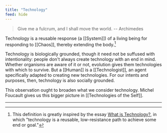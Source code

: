 ```yaml
---
title: "Technology"
feed: hide
---
```


> Give me a fulcrum, and I shall move the world. -- Archimedes

Technology is a reusable response (a [[System]]) of a living being for responding to [[Chaos]], thereby extending the body.[^inspiration] 

[^inspiration]: This definition is greatly inspired by the essay [What is Technology?](https://letterstoayoungtechnologist.com/What-is-Technology),  in which "technology is a reusable, low-resistance path to achieve some end or goal." 

Technology is biologically grounded, though it need not be suffused with intentionality: people don't always create technology with an end in mind. Whether organisms are aware of it or not, evolution gives them technologies with which to survive. But a [[Human]] is a [[Technologist]], an agent specifically adapted to creating new technologies. For our intents and purposes, then, technology is also socially grounded. 


This observation ought to broaden what we consider technology. Michel Foucault gives us this bigger picture in [[Technologies of the Self]]. 


---